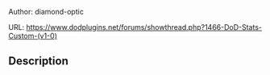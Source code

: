 Author: diamond-optic

URL: https://www.dodplugins.net/forums/showthread.php?1466-DoD-Stats-Custom-(v1-0)

## Description

